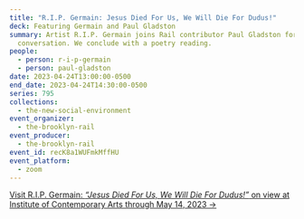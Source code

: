 ```yaml
---
title: "R.I.P. Germain: Jesus Died For Us, We Will Die For Dudus!"
deck: Featuring Germain and Paul Gladston
summary: Artist R.I.P. Germain joins Rail contributor Paul Gladston for a
  conversation. We conclude with a poetry reading.
people:
  - person: r-i-p-germain
  - person: paul-gladston
date: 2023-04-24T13:00:00-0500
end_date: 2023-04-24T14:30:00-0500
series: 795
collections:
  - the-new-social-environment
event_organizer:
  - the-brooklyn-rail
event_producer:
  - the-brooklyn-rail
event_id: recK8a1WUFmkMffHU
event_platform:
  - zoom
---
```

[V﻿isit R.I.P. Germain: *“Jesus Died For Us, We Will Die For Dudus!”* on view at Institute of Contemporary Arts through May 14, 2023 →](https://www.ica.art/exhibitions/jesus-died-for-us-we-will-die-for-dudus)